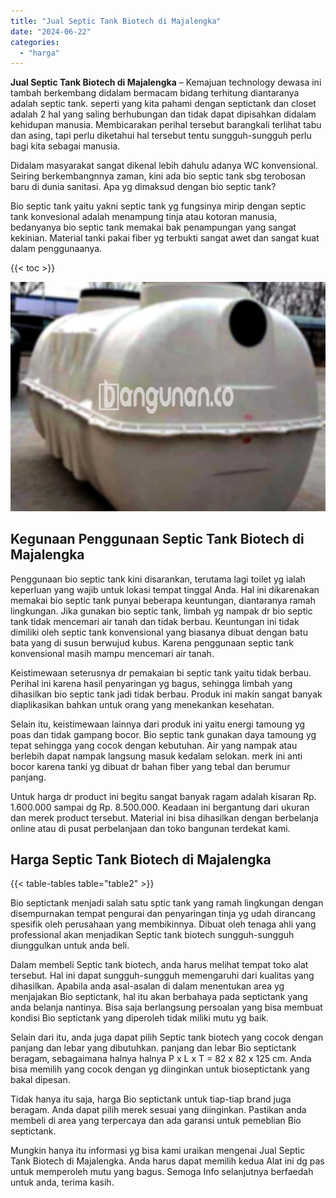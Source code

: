 ```yaml
---
title: "Jual Septic Tank Biotech di Majalengka"
date: "2024-06-22"
categories: 
  - "harga"
---
```


**Jual Septic Tank Biotech di Majalengka** – Kemajuan technology dewasa ini tambah berkembang didalam bermacam bidang terhitung diantaranya adalah septic tank. seperti yang kita pahami dengan septictank dan closet adalah 2 hal yang saling berhubungan dan tidak dapat dipisahkan didalam kehidupan manusia. Membicarakan perihal tersebut barangkali terlihat tabu dan asing, tapi perlu diketahui hal tersebut tentu sungguh-sungguh perlu bagi kita sebagai manusia.

Didalam masyarakat sangat dikenal lebih dahulu adanya WC konvensional. Seiring berkembangnnya zaman, kini ada bio septic tank sbg terobosan baru di dunia sanitasi. Apa yg dimaksud dengan bio septic tank?

Bio septic tank yaitu yakni septic tank yg fungsinya mirip dengan septic tank konvesional adalah menampung tinja atau kotoran manusia, bedanyanya bio septic tank memakai bak penampungan yang sangat kekinian. Material tanki pakai fiber yg terbukti sangat awet dan sangat kuat dalam penggunaanya.

{{< toc >}}

![Jual Septic Tank Biotech di Majalengka](/images/jual-bio-septictank-20.png)

## Kegunaan Penggunaan Septic Tank Biotech di Majalengka

Penggunaan bio septic tank kini disarankan, terutama lagi toilet yg ialah keperluan yang wajib untuk lokasi tempat tinggal Anda. Hal ini dikarenakan memakai bio septic tank punyai beberapa keuntungan, diantaranya ramah lingkungan. Jika gunakan bio septic tank, limbah yg nampak dr bio septic tank tidak mencemari air tanah dan tidak berbau. Keuntungan ini tidak dimiliki oleh septic tank konvensional yang biasanya dibuat dengan batu bata yang di susun berwujud kubus. Karena penggunaan septic tank konvensional masih mampu mencemari air tanah.

Keistimewaan seterusnya dr pemakaian bi septic tank yaitu tidak berbau. Perihal ini karena hasil penyaringan yg bagus, sehingga limbah yang dihasilkan bio septic tank jadi tidak berbau. Produk ini makin sangat banyak diaplikasikan bahkan untuk orang yang menekankan kesehatan.

Selain itu, keistimewaan lainnya dari produk ini yaitu energi tamoung yg poas dan tidak gampang bocor. Bio septic tank gunakan daya tamoung yg tepat sehingga yang cocok dengan kebutuhan. Air yang nampak atau berlebih dapat nampak langsung masuk kedalam selokan. merk ini anti bocor karena tanki yg dibuat dr bahan fiber yang tebal dan berumur panjang.

Untuk harga dr product ini begitu sangat banyak ragam adalah kisaran Rp. 1.600.000 sampai dg Rp. 8.500.000. Keadaan ini bergantung dari ukuran dan merek product tersebut. Material ini bisa dihasilkan dengan berbelanja online atau di pusat perbelanjaan dan toko bangunan terdekat kami.

## Harga Septic Tank Biotech di Majalengka

{{< table-tables table="table2" >}}

Bio septictank menjadi salah satu sptic tank yang ramah lingkungan dengan disempurnakan tempat pengurai dan penyaringan tinja yg udah dirancang spesifik oleh perusahaan yang membikinnya. Dibuat oleh tenaga ahli yang professional akan menjadikan Septic tank biotech sungguh-sungguh diunggulkan untuk anda beli.

Dalam membeli Septic tank biotech, anda harus melihat tempat toko alat tersebut. Hal ini dapat sungguh-sungguh memengaruhi dari kualitas yang dihasilkan. Apabila anda asal-asalan di dalam menentukan area yg menjajakan Bio septictank, hal itu akan berbahaya pada septictank yang anda belanja nantinya. Bisa saja berlangsung persoalan yang bisa membuat kondisi Bio septictank yang diperoleh tidak miliki mutu yg baik.

Selain dari itu, anda juga dapat pilih Septic tank biotech yang cocok dengan panjang dan lebar yang dibutuhkan. panjang dan lebar Bio septictank beragam, sebagaimana halnya halnya P x L x T = 82 x 82 x 125 cm. Anda bisa memilih yang cocok dengan yg diinginkan untuk bioseptictank yang bakal dipesan.

Tidak hanya itu saja, harga Bio septictank untuk tiap-tiap brand juga beragam. Anda dapat pilih merek sesuai yang diinginkan. Pastikan anda membeli di area yang terpercaya dan ada garansi untuk pemeblian Bio septictank.

Mungkin hanya itu informasi yg bisa kami uraikan mengenai Jual Septic Tank Biotech di Majalengka. Anda harus dapat memilih kedua Alat ini dg pas untuk memperoleh mutu yang bagus. Semoga Info selanjutnya berfaedah untuk anda, terima kasih.
